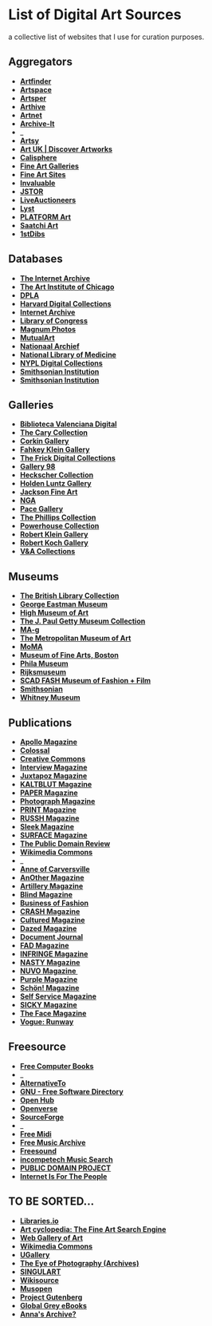 # List of Digital Art Sources

a collective list of websites that I use for curation purposes.

## **Aggregators**

- **[Artfinder](https://www.artfinder.com/)**
- **[Artspace](https://www.artspace.com/)**
- **[Artsper](https://www.artsper.com/us/contemporary-artworks)**
- **[Arthive](https://arthive.com/galleries)**
- **[Artnet](https://www.artnet.com/galleries/fine-art-artworks-for-sale/)**
- **[Archive-It](https://archive-it.org/explore?show=Organizations)**
- _
- **[Artsy](https://www.artsy.net/collect)**
- **[Art UK | Discover Artworks](https://artuk.org/discover/artworks/view_as/grid/search/2024--has_image:on)**
- **[Calisphere](https://calisphere.org/collections/num/)**
- **[Fine Art Galleries](http://www.gallerysites.com/)**
- **[Fine Art Sites](http://www.fineartsites.org/)**
- **[Invaluable](https://www.invaluable.com/auctions/?category=1%2C3%2C4%2C6%2C8%2C10&size=200)**
- **[JSTOR](https://www.jstor.org/images)**
- **[LiveAuctioneers](https://www.liveauctioneers.com/catalog/search/)**
- **[Lyst](https://www.lyst.com/shop/womens)**
- **[PLATFORM Art](https://www.platformart.com/artists)**
- **[Saatchi Art](https://www.saatchiart.com/all)**
- **[1stDibs](https://www.1stdibs.com/new-arrivals)**

## **Databases**

- **[The Internet Archive](https://archive.org)**
- **[The Art Institute of Chicago](https://www.artic.edu/collection)**
- **[DPLA](https://dp.la/search?list_view=grid&type=%22image%22&page=1&page_size=100)**
- **[Harvard Digital Collections](https://digitalcollections.library.harvard.edu/catalog?f%5BresourceType%5D%5B%5D=still+image&per_page=96&search_field=all_fields&view=gallery)**
- **[Internet Archive](https://archive.org/details/fav-gbrrrl?sort=title)**
- **[Library of Congress](https://www.loc.gov/search/?c=200&fa=online-format:image&sb=shelf-id&st=grid)**
- **[Magnum Photos](https://www.magnumphotos.com/arts-culture/)**
- **[MutualArt](https://www.mutualart.com/artists)**
- **[Nationaal Archief](https://www.nationaalarchief.nl/onderzoeken/zoeken?activeTab=photos&qf_nao_download=Direct%20beschikbaar&resultsPerPage=48&rm=gallery)**
- **[National Library of Medicine](https://collections.nlm.nih.gov/?f%5Bdrep2.isMemberOfCollection%5D%5B%5D=DREPIHM&per_page=100)**
- **[NYPL Digital Collections](https://digitalcollections.nypl.org/search/index?filters%5Btype%5D%5B%5D=still+image&filters%5Btype_s%5D%5B%5D=http%3A%2F%2Furi.nypl.org%2Fvocabulary%2Frepository_terms%23Capture&keywords=&sort=mainTitle_ns+asc#)**
- **[Smithsonian Institution](https://www.si.edu/search/collection-images?edan_local=&edan_q=&)**
- **[Smithsonian Institution](https://collections.si.edu/search/results.htm?view=grid&fq=online_media_type%3A%22Images%22&q=&fq=online_visual_material%3Atrue)**

## **Galleries**

- **[Biblioteca Valenciana Digital](https://bivaldi.gva.es/en/consulta/resultados_busqueda.do?secc_FOTOGRAFIA_DESFILIS=on&secc_GRAB=on&secc_POST=on&secc_FOTOGRAFIA=on&secc_CAR=on&secc_FOTOGRAFIA_BMAG=on&autor_numcontrol&materia_numcontrol&secc_FOTOGRAFIA_FROGLA=on&secc_FOTOGRAFIA_FOTVARIAS=on&secc_FOTOGRAFIA_FINEZAS=on&secc_EPHE=on&lugar_numcontrol&id=33846&forma&presentacion=mosaico)**
- **[The Cary Collection](https://thecarycollection.com/collections/all?sort_by=best-selling)**
- **[Corkin Gallery](https://www.corkingallery.com/artists/)**
- **[Fahkey Klein Gallery](http://www.faheykleingallery.com/artists)**
- **[The Frick Digital Collections](https://digitalcollections.frick.org/digico/#/archive/Photoarchive/)**
- **[Gallery 98](https://gallery98.org/artists/)**
- **[Heckscher Collection](http://heckschercollection.org/argus/Portal.aspx?lang=en-US)**
- **[Holden Luntz Gallery](https://www.holdenluntz.com/artists/?showall=true)**
- **[Jackson Fine Art](https://www.jacksonfineart.com/artists/)**
- **[NGA](https://www.nga.gov/collection-search-result.html?artobj_imagesonly=Images_online)**
- **[Pace Gallery](https://www.pacegallery.com/artists/)**
- **[The Phillips Collection](https://www.phillipscollection.org/collection)**
- **[Powerhouse Collection](https://collection.powerhouse.com.au/)**
- **[Robert Klein Gallery](https://www.robertkleingallery.com/artists/)**
- **[Robert Koch Gallery](https://kochgallery.com/artists/#artists-contemporary)**
- **[V&A Collections](https://collections.vam.ac.uk/search/?images_exist=true&page=1&page_size=50&q=)**

## **Museums**

- **[The British Library Collection](https://imagesonline.bl.uk/groupitem/146/)**
- **[George Eastman Museum](https://collections.eastman.org/objects/images?filter=mediaExistence%3Atrue)**
- **[High Museum of Art](https://high.org/?s=&rt=collections&clf-2=has-image)**
- **[The J. Paul Getty Museum Collection](https://www.getty.edu/art/collection/search?images=true)**
- **[MA-g](https://www.ma-g.org/)**
- **[The Metropolitan Museum of Art](https://www.metmuseum.org/art/collection/search?searchField=All&showOnly=withImage&sortBy=relevance)**
- **[MoMA](https://www.moma.org/collection)**
- **[Museum of Fine Arts, Boston](https://collections.mfa.org/search/Objects/imageExistence%3Atrue/*?filter=imageExistence%3Atrue#filters)**
- **[Phila Museum](https://www.philamuseum.org/collections/search.html)**
- **[Rijksmuseum](https://www.rijksmuseum.nl/en/search?ii=0&p=1)**
- **[SCAD FASH Museum of Fashion + Film](https://www.scadfash.org/exhibitions)**
- **[Smithsonian](https://americanart.si.edu/search/artworks?content_type=artwork&media=true)**
- **[Whitney Museum](https://whitney.org/collection/works?q%5Bhas_image_true%5D=1)**

## **Publications**

- **[Apollo Magazine](https://www.apollo-magazine.com/)**
- **[Colossal](https://www.thisiscolossal.com/)**
- **[Creative Commons](https://creativecommons.org/)**
- **[Interview Magazine](http://interviewmagazine.com)**
- **[Juxtapoz Magazine](https://www.juxtapoz.com/)**
- **[KALTBLUT Magazine](http://kaltblut-magazine.com)**
- **[PAPER Magazine](https://www.papermag.com/)**
- **[Photograph Magazine](https://photographmag.com/)**
- **[PRINT Magazine](https://www.printmag.com/)**
- **[RUSSH Magazine](https://www.russh.com/)**
- **[Sleek Magazine](http://sleek-mag.com)**
- **[SURFACE Magazine](http://surfacemag.com)**
- **[The Public Domain Review](https://publicdomainreview.org/)**
- **[Wikimedia Commons](https://commons.m.wikimedia.org/wiki/Commons:Welcome)**
- _
- **[Anne of Carversville](https://anneofcarversville.com/)**
- **[AnOther Magazine](http://anothermag.com)**
- **[Artillery Magazine](http://artillerymag.com)**
- **[Blind Magazine](http://blind-magazine.com)**
- **[Business of Fashion](https://www.businessoffashion.com/)**
- **[CRASH Magazine](https://www.crash.fr/)**
- **[Cultured Magazine](http://culturedmag.com)**
- **[Dazed Magazine](https://www.dazeddigital.com/)**
- **[Document Journal](https://www.documentjournal.com/)**
- **[FAD Magazine](https://fadmagazine.com/)**
- **[INFRINGE Magazine](https://www.infringe.com/)**
- **[NASTY Magazine](https://www.nastymagazine.com/)**
- **[NUVO Magazine ](http://nuvomagazine.com)**
- **[Purple Magazine](https://purple.fr/)**
- **[Schön! Magazine](http://schonmagazine.com)**
- **[Self Service Magazine](https://selfservicemagazine.com/)**
- **[SICKY Magazine](http://sickymag.com)**
- **[The Face Magazine](https://theface.com/)**
- **[Vogue: Runway](https://www.vogue.com/fashion-shows)**

## **Freesource**

- **[Free Computer Books](https://freecomputerbooks.com/)**
- _
- **[AlternativeTo](https://alternativeto.net/)**
- **[GNU - Free Software Directory](https://directory.fsf.org/wiki/GNU)**
- **[Open Hub](https://openhub.net/)**
- **[Openverse](https://openverse.org/)**
- **[SourceForge](https://sourceforge.net/)**
- _
- **[Free Midi](https://freemidi.org/)**
- **[Free Music Archive](https://freemusicarchive.org/)**
- **[Freesound](https://freesound.org/search/?s=Date+added+(newest+first)&g=1)**
- **[incompetech Music Search](https://incompetech.com/music/royalty-free/music.html)**
- **[PUBLIC DOMAIN PROJECT](https://pool.publicdomainproject.org/index.php/Main_Page)**
- **[Internet Is For The People](https://reform.communia-association.org/)**

## **TO BE SORTED...**

- **[Libraries.io](https://libraries.io/)**
- **[Art cyclopedia: The Fine Art Search Engine](http://www.artcyclopedia.com/)**
- **[Web Gallery of Art](https://www.wga.hu/index_artists.html)**
- **[Wikimedia Commons](https://commons.wikimedia.org/wiki/Category:Images)**
- **[UGallery](https://www.ugallery.com/)**
- **[The Eye of Photography (Archives)](https://loeildelaphotographie.com/en/category/archives/)**
- **[SINGULART](https://www.singulart.com/)**
- **[Wikisource](https://en.wikisource.org/wiki/Main_Page/)**
- **[Musopen](https://musopen.org/)**
- **[Project Gutenberg](https://www.gutenberg.org/)**
- **[Global Grey eBooks](https://www.globalgreyebooks.com/index.html)**
- **[Anna's Archive?]()**